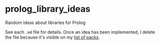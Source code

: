 prolog_library_ideas
====================

Random ideas about libraries for Prolog

See each `.md` file for details.  Once an idea has been implemented, I delete the file because it's visible on my [list of packs](http://www.swi-prolog.org/pack/list?author=michael@ndrix.org&sort=downloads).
